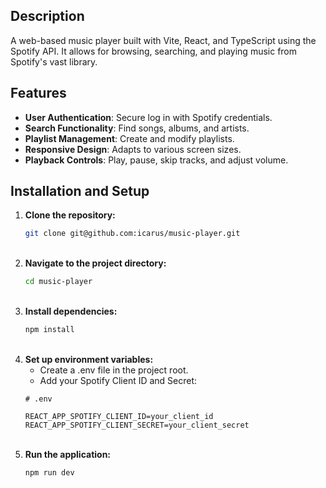 ## Description
A web-based music player built with Vite, React, and TypeScript using the Spotify API. It allows for browsing, searching, and playing music from Spotify's vast library.

## Features
- **User Authentication**: Secure log in with Spotify credentials.
- **Search Functionality**: Find songs, albums, and artists.
- **Playlist Management**: Create and modify playlists.
- **Responsive Design**: Adapts to various screen sizes.
- **Playback Controls**: Play, pause, skip tracks, and adjust volume.

## Installation and Setup
1. **Clone the repository:**
   ```bash
   git clone git@github.com:icarus/music-player.git
   ```
   &nbsp;
2. **Navigate to the project directory:**
   ```bash
   cd music-player
   ```
   &nbsp;
3. **Install dependencies:**
   ```bash
   npm install  
   ```
   &nbsp;
4. **Set up environment variables:**
   - Create a .env file in the project root.
   - Add your Spotify Client ID and Secret:
   &nbsp;  
   ```env
   # .env
   
   REACT_APP_SPOTIFY_CLIENT_ID=your_client_id
   REACT_APP_SPOTIFY_CLIENT_SECRET=your_client_secret
   ```
   &nbsp; 
5. **Run the application:**
   ```bash
   npm run dev  
   ```

